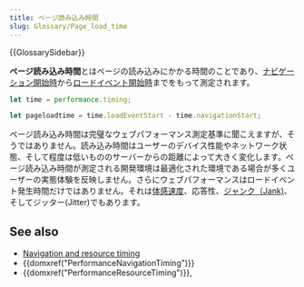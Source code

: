 ```yaml
---
title: ページ読み込み時間
slug: Glossary/Page_load_time
---
```


{{GlossarySidebar}}

**ページ読み込み時間**とはページの読み込みにかかる時間のことであり、[ナビゲーション開始時](/ja/docs/Web/API/PerformanceTiming/navigationStart)から[ロードイベント開始時](/ja/docs/Web/API/PerformanceTiming/loadEventStart)までをもって測定されます。

```js
let time = performance.timing;

let pageloadtime = time.loadEventStart - time.navigationStart;
```

ページ読み込み時間は完璧なウェブパフォーマンス測定基準に聞こえますが、そうではありません。読み込み時間はユーザーのデバイス性能やネットワーク状態、そして程度は低いもののサーバーからの距離によって大きく変化します。ページ読み込み時間が測定される開発環境は最適化された環境である場合が多くユーザーの実態体験を反映しません。さらにウェブパフォーマンスはロードイベント発生時間だけではありません。それは[体感速度](/ja/docs/Glossary/Perceived_performance)、応答性、[ジャンク（Jank)](/ja/docs/Glossary/Jank)、そしてジッター(Jitter)でもあります。

## See also

- [Navigation and resource timing](/ja/docs/Web/Performance/Navigation_and_resource_timings)
- {{domxref("PerformanceNavigationTiming")}}
- {{domxref("PerformanceResourceTiming")}},
